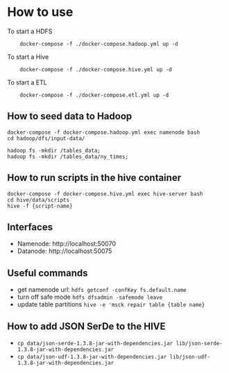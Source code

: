 # How to use

To start a HDFS

```
    docker-compose -f ./docker-compose.hadoop.yml up -d
```

To start a Hive

```
    docker-compose -f ./docker-compose.hive.yml up -d
```

To start a ETL

```
    docker-compose -f ./docker-compose.etl.yml up -d
```

## How to seed data to Hadoop

```
docker-compose -f docker-compose.hadoop.yml exec namenode bash
cd hadoop/dfs/input-data/

hadoop fs -mkdir /tables_data;
hadoop fs -mkdir /tables_data/ny_times;
```

## How to run scripts in the hive container

```
docker-compose -f docker-compose.hive.yml exec hive-server bash
cd hive/data/scripts
hive -f {script-name}
```

## Interfaces

- Namenode: http://localhost:50070
- Datanode: http://localhost:50075

## Useful commands

- get namenode url: `hdfs getconf -confKey fs.default.name`
- turn off safe mode `hdfs dfsadmin -safemode leave`
- update table partitions `hive -e 'msck repair table {table name}`

## How to add JSON SerDe to the HIVE

- `cp data/json-serde-1.3.8-jar-with-dependencies.jar lib/json-serde-1.3.8-jar-with-dependencies.jar`
- `cp data/json-udf-1.3.8-jar-with-dependencies.jar lib/json-udf-1.3.8-jar-with-dependencies.jar`
